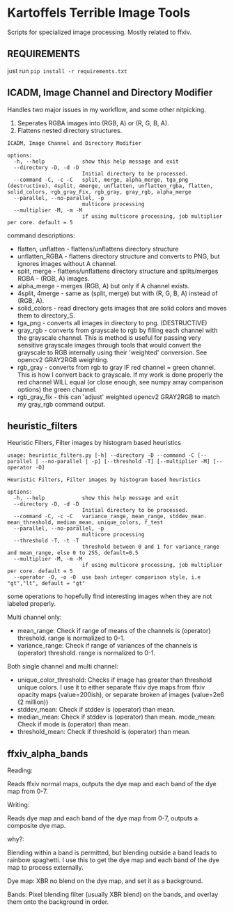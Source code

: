 # Kartoffels Terrible Image Tools

Scripts for specialized image processing. Mostly related to ffxiv.

## REQUIREMENTS

just run ```pip install -r requirements.txt```

## ICADM, Image Channel and Directory Modifier

Handles two major issues in my workflow, and some other nitpicking.

1. Seperates RGBA images into (RGB, A) or (R, G, B, A).
2. Flattens nested directory structures.

```
ICADM, Image Channel and Directory Modifier

options:
  -h, --help            show this help message and exit
  --directory -D, -d -D
                        Initial directory to be processed.
  --command -C, -c -C   split, merge, alpha_merge, tga_png (destructive), 4split, 4merge, unflatten, unflatten_rgba, flatten, solid_colors, rgb_gray_Fix, rgb_gray, gray_rgb, alpha_merge
  --parallel, --no-parallel, -p
                        multicore processing
  --multiplier -M, -m -M
                        if using multicore processing, job multiplier per core. default = 5

```

command descriptions:

- flatten, unflatten - flattens/unflattens directory structure
- unflatten_RGBA - flattens directory structure and converts to PNG, but ignores images without A channel.
- split, merge - flattens/unflattens directory structure and
  splits/merges RGBA - (RGB, A) images.
- alpha_merge - merges (RGB, A) but only if A channel exists.
- 4split, 4merge - same as (split, merge) but with (R, G, B, A) instead
  of (RGB, A).
- solid_colors - read directory gets images that are solid colors and
  moves them to directory_S.
- tga_png - converts all images in directory to png. (DESTRUCTIVE)
- gray_rgb - converts from grayscale to rgb by filling each channel
  with the grayscale channel. This is method is useful for passing very
  sensitive grayscale images through tools that would convert the
  grayscale to RGB internally using their 'weighted' conversion. See
  opencv2 GRAY2RGB weighting.
- rgb_gray - converts from rgb to gray IF red channel = green channel.
  This is how I convert back to grayscale. If my work is done properly
  the red channel WILL equal (or close enough, see numpy array
  comparison options) the green channel.
- rgb_gray_fix - this can 'adjust' weighted opencv2 GRAY2RGB to match
  my gray_rgb command output.

## heuristic_filters

Heuristic Filters, Filter images by histogram based heuristics

```
usage: heuristic_filters.py [-h] --directory -D --command -C [--parallel | --no-parallel | -p] [--threshold -T] [--multiplier -M] [--operator -O]

Heuristic Filters, Filter images by histogram based heuristics

options:
  -h, --help            show this help message and exit
  --directory -D, -d -D
                        Initial directory to be processed.
  --command -C, -c -C   variance_range, mean_range, stddev_mean. mean_threshold, median_mean, unique_colors, f_test
  --parallel, --no-parallel, -p
                        multicore processing
  --threshold -T, -t -T
                        threshold between 0 and 1 for variance_range and mean_range, else 0 to 255, default=0.5
  --multiplier -M, -m -M
                        if using multicore processing, job multiplier per core. default = 5
  --operator -O, -o -O  use bash integer comparison style, i.e "gt","lt", default = "gt"

```

some operations to hopefully find interesting images when they are not labeled properly.

Multi channel only:

- mean_range: Check if range of means of the channels is (operator)
  threshold. range is normalized to 0-1.
- variance_range: Check if range
  of variances of the channels is (operator) threshold. range is
  normalized to 0-1.

Both single channel and multi channel:

- unique_color_threshold: Checks if image has greater than threshold
  unique colors. I use it to either separate ffxiv dye maps from ffxiv
  opacity maps (value=200ish), or separate broken af images (value=2e6
  (2 million))
- stddev_mean: Check if stddev is (operator) than mean.
- median_mean: Check if stddev is (operator) than mean. mode_mean:
  Check if mode is (operator) than mean.
- threshold_mean: Check if threshold is (operator) than mean.

## ffxiv_alpha_bands

Reading:

Reads ffxiv normal maps, outputs the dye map and each band of the dye map from 0-7.

Writing:

Reads dye map and each band of the dye map from 0-7, outputs a composite dye map.

why?:

Blending within a band is permitted, but blending outside a band leads to rainbow spaghetti.
I use this to get the dye map and each band of the dye map to process externally.

Dye map: XBR no blend on the dye map, and set it as a background.

Bands: Pixel blending filter (usually XBR blend) on the bands, and overlay them onto the background in order.